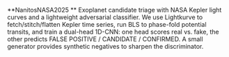 **NanitosNASA2025
**
Exoplanet candidate triage with NASA Kepler light curves and a lightweight adversarial classifier. We use Lightkurve to fetch/stitch/flatten Kepler time series, run BLS to phase-fold potential transits, and train a dual-head 1D-CNN: one head scores real vs. fake, the other predicts FALSE POSITIVE / CANDIDATE / CONFIRMED. A small generator provides synthetic negatives to sharpen the discriminator.
